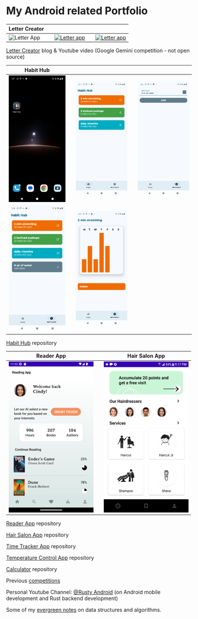 # My Android related Portfolio

| Letter Creator | |        | |        |
| - | - | - | - | - |
|<img src="https://github.com/spike/spike/blob/main/screenshot_start_letter.png" width="230"  title="Letter App"/></a>| |<a href="https://dev.to/stephanbranczyk/letter-creator-my-entry-for-the-google-gemini-competition-4pnh"><img src="https://github.com/spike/spike/blob/main/screenshot_second_letter.png" width="230"  title="Letter app"/></a>| |<a href="https://dev.to/stephanbranczyk/letter-creator-my-entry-for-the-google-gemini-competition-4pnh"><img src="https://github.com/spike/spike/blob/main/screenshot_end_letter.png" width="230"  title="Letter app"/></a>|

<a href="https://dev.to/stephanbranczyk/letter-creator-my-entry-for-the-google-gemini-competition-4pnh">Letter Creator</a> blog & Youtube video (Google Gemini competition - not open source)

| Habit Hub | |        | |        |
| - | - | - | - | - |
|<a href="https://github.com/spike/HabitHub"><img src="https://github.com/spike/spike/blob/main/HabitHub0.png" width="230"  title="Habit Hub"/></a>| |<a href="https://github.com/spike/HabitHub"><img src="https://github.com/spike/spike/blob/main/HabitHub2.png" width="230"  title="Habit Hub" /></a>| |<a href="https://github.com/spike/HabitHub"><img src="https://github.com/spike/spike/blob/main/HabitHub3.png" width="230"  title="Habit Hub" /></a>|
|<a href="https://github.com/spike/HabitHub"><img src="https://github.com/spike/spike/blob/main/HabitHub4.png" width="230"  title="Habit Hub" /></a>| |<a href="https://github.com/spike/HabitHub"><img src="https://github.com/spike/spike/blob/main/HabitHub5.png" width="230"  title="Habit Hub" /></a>|

<a href="https://github.com/spike/HabitHub">Habit Hub</a> repository

| Reader App | | Hair Salon App |
| - | - | - |
|<a href="https://github.com/spike/Reader"><img src="https://github.com/spike/spike/blob/main/bookreaderv3.png" width="230"  title="Reading App"/></a>| |<a href="https://github.com/spike/Salon"><img src="https://github.com/spike/spike/blob/main/salon_app.png" width="230"  title="Salon App"/></a>|

<a href="https://github.com/spike/Reader">Reader App</a> repository

<a href="https://github.com/spike/Salon">Hair Salon App</a> repository

<a href="https://github.com/spike/TimeTracker">Time Tracker App</a> repository

<a href="https://github.com/spike/TemperatureControl">Temperature Control App</a> repository

<a href="https://github.com/spike/CalculatorV2">Calculator</a> repository

Previous <a href="https://docs.google.com/document/d/19638-Sh49ahaZuSshDebn-WZMkiT7H2Je5WdkZPERoM/pub">competitions</a>

Personal Youtube Channel: <a href="https://www.youtube.com/@RustyAndroid">@Rusty Android</a> 
(on Android mobile development and Rust backend development)

Some of my <a href="https://github.com/spike/CompetitiveProgramming/tree/master/resources">evergreen notes</a> on data structures and algorithms.

